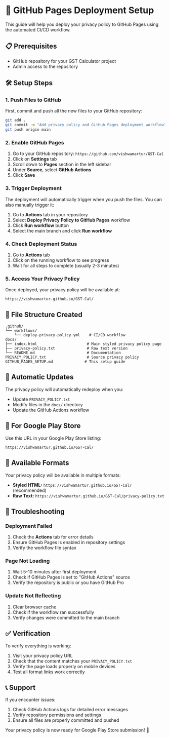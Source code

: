 # 🚀 GitHub Pages Deployment Setup

This guide will help you deploy your privacy policy to GitHub Pages using the automated CI/CD workflow.

## 📋 Prerequisites

- GitHub repository for your GST Calculator project
- Admin access to the repository

## 🛠 Setup Steps

### 1. Push Files to GitHub

First, commit and push all the new files to your GitHub repository:

```bash
git add .
git commit -m "Add privacy policy and GitHub Pages deployment workflow"
git push origin main
```

### 2. Enable GitHub Pages

1. Go to your GitHub repository: `https://github.com/vishwamartur/GST-Cal`
2. Click on **Settings** tab
3. Scroll down to **Pages** section in the left sidebar
4. Under **Source**, select **GitHub Actions**
5. Click **Save**

### 3. Trigger Deployment

The deployment will automatically trigger when you push the files. You can also manually trigger it:

1. Go to **Actions** tab in your repository
2. Select **Deploy Privacy Policy to GitHub Pages** workflow
3. Click **Run workflow** button
4. Select the main branch and click **Run workflow**

### 4. Check Deployment Status

1. Go to **Actions** tab
2. Click on the running workflow to see progress
3. Wait for all steps to complete (usually 2-3 minutes)

### 5. Access Your Privacy Policy

Once deployed, your privacy policy will be available at:
```
https://vishwamartur.github.io/GST-Cal/
```

## 📁 File Structure Created

```
.github/
└── workflows/
    └── deploy-privacy-policy.yml    # CI/CD workflow
docs/
├── index.html                      # Main styled privacy policy page
├── privacy-policy.txt              # Raw text version
└── README.md                       # Documentation
PRIVACY_POLICY.txt                  # Source privacy policy
GITHUB_PAGES_SETUP.md              # This setup guide
```

## 🔄 Automatic Updates

The privacy policy will automatically redeploy when you:
- Update `PRIVACY_POLICY.txt`
- Modify files in the `docs/` directory
- Update the GitHub Actions workflow

## 📱 For Google Play Store

Use this URL in your Google Play Store listing:
```
https://vishwamartur.github.io/GST-Cal/
```

## 🎨 Available Formats

Your privacy policy will be available in multiple formats:
- **Styled HTML:** `https://vishwamartur.github.io/GST-Cal/` (recommended)
- **Raw Text:** `https://vishwamartur.github.io/GST-Cal/privacy-policy.txt`

## 🔧 Troubleshooting

### Deployment Failed
1. Check the **Actions** tab for error details
2. Ensure GitHub Pages is enabled in repository settings
3. Verify the workflow file syntax

### Page Not Loading
1. Wait 5-10 minutes after first deployment
2. Check if GitHub Pages is set to "GitHub Actions" source
3. Verify the repository is public or you have GitHub Pro

### Update Not Reflecting
1. Clear browser cache
2. Check if the workflow ran successfully
3. Verify changes were committed to the main branch

## ✅ Verification

To verify everything is working:
1. Visit your privacy policy URL
2. Check that the content matches your `PRIVACY_POLICY.txt`
3. Verify the page loads properly on mobile devices
4. Test all format links work correctly

## 📞 Support

If you encounter issues:
1. Check GitHub Actions logs for detailed error messages
2. Verify repository permissions and settings
3. Ensure all files are properly committed and pushed

Your privacy policy is now ready for Google Play Store submission! 🎉
